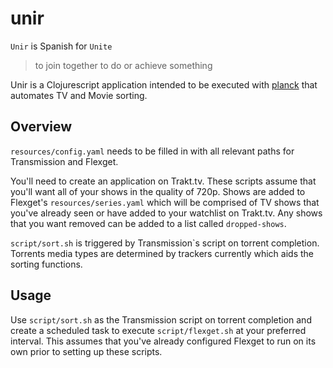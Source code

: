 # unir

`Unir` is Spanish for `Unite`
>to join together to do or achieve something

Unir is a Clojurescript application intended to be executed with
[planck](http://planck-repl.org) that automates TV and Movie sorting.

## Overview

`resources/config.yaml` needs to be filled in with all relevant paths for
Transmission and Flexget.

You'll need to create an application on Trakt.tv. These scripts assume that
you'll want all of your shows in the quality of 720p. Shows are added to
Flexget's `resources/series.yaml` which will be comprised of TV shows that
you've already seen or have added to your watchlist on Trakt.tv. Any shows that
you want removed can be added to a list called `dropped-shows`.

`script/sort.sh` is triggered by Transmission`s script on torrent completion.
Torrents media types are determined by trackers currently which aids the sorting
functions.

## Usage

Use `script/sort.sh` as the Transmission script on torrent completion and create
a scheduled task to execute `script/flexget.sh` at your preferred interval. This
assumes that you've already configured Flexget to run on its own prior to
setting up these scripts.
